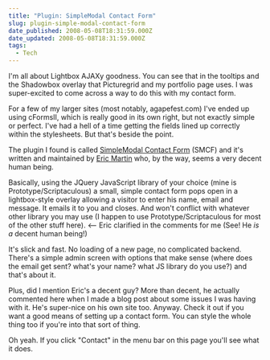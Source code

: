 ```yaml
---
title: "Plugin: SimpleModal Contact Form"
slug: plugin-simple-modal-contact-form
date_published: 2008-05-08T18:31:59.000Z
date_updated: 2008-05-08T18:31:59.000Z
tags:
  - Tech
---
```


I'm all about Lightbox AJAXy goodness. You can see that in the tooltips and the Shadowbox overlay that Picturegrid and my portfolio page uses. I was super-excited to come across a way to do this with my contact form.

For a few of my larger sites (most notably, agapefest.com) I've ended up using cFormsII, which is really good in its own right, but not exactly simple or perfect. I've had a hell of a time getting the fields lined up correctly within the stylesheets. But that's beside the point.

The plugin I found is called [SimpleModal Contact Form](http://www.ericmmartin.com/projects/smcf/) (SMCF) and it's written and maintained by [Eric Martin](http://www.ericmmartin.com) who, by the way, seems a very decent human being.

Basically, using the JQuery JavaScript library of your choice (mine is Prototype/Scriptaculous) a small, simple contact form pops open in a lightbox-style overlay allowing a visitor to enter his name, email and message. It emails it to you and closes. And won't conflict with whatever other library you may use (I happen to use Prototype/Scriptaculous for most of the other stuff here). <-- Eric clarified in the comments for me (See! He *is a* decent human being!)

It's slick and fast. No loading of a new page, no complicated backend. There's a simple admin screen with options that make sense (where does the email get sent? what's your name? what JS library do you use?) and that's about it.

Plus, did I mention Eric's a decent guy? More than decent, he actually commented here when I made a blog post about some issues I was having with it. He's super-nice on his own site too. Anyway. Check it out if you want a good means of setting up a contact form. You can style the whole thing too if you're into that sort of thing.

Oh yeah. If you click "Contact" in the menu bar on this page you'll see what it does.
